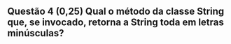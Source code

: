 ## Questão 4 (0,25) Qual o método da classe String que, se invocado, retorna a String toda em letras minúsculas?

